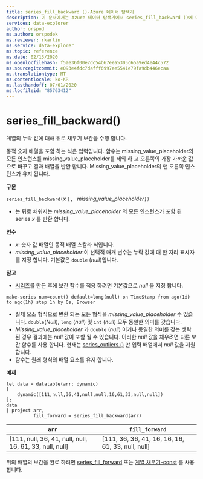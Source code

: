 ```yaml
---
title: series_fill_backward ()-Azure 데이터 탐색기
description: 이 문서에서는 Azure 데이터 탐색기에서 series_fill_backward ()에 대해 설명 합니다.
services: data-explorer
author: orspod
ms.author: orspodek
ms.reviewer: rkarlin
ms.service: data-explorer
ms.topic: reference
ms.date: 02/13/2020
ms.openlocfilehash: f5ae36f00e7dc54b67eea5305c65a9ed4e44c572
ms.sourcegitcommit: e093e4fdc7dafff6997ee5541e79fa9db446ecaa
ms.translationtype: MT
ms.contentlocale: ko-KR
ms.lasthandoff: 07/01/2020
ms.locfileid: "85763412"
---
```

# <a name="series_fill_backward"></a>series_fill_backward()

계열의 누락 값에 대해 뒤로 채우기 보간을 수행 합니다.

동적 숫자 배열을 포함 하는 식은 입력입니다. 함수는 missing_value_placeholder의 모든 인스턴스를 missing_value_placeholder를 제외 하 고 오른쪽의 가장 가까운 값으로 바꾸고 결과 배열을 반환 합니다. Missing_value_placeholder의 맨 오른쪽 인스턴스가 유지 됩니다.

**구문**

`series_fill_backward(`*x* `[, ` *missing_value_placeholder*`])`
* 는 뒤로 채워지는 *missing_value_placeholder* 의 모든 인스턴스가 포함 된 series *x* 를 반환 합니다.

**인수**

* *x*: 숫자 값 배열인 동적 배열 스칼라 식입니다.
* *missing_value_placeholder*:이 선택적 매개 변수는 누락 값에 대 한 자리 표시자를 지정 합니다. 기본값은 `double` (*null*)입니다.

**참고**

* [시리즈](make-seriesoperator.md)를 만든 후에 보간 함수를 적용 하려면 기본값으로 *null* 을 지정 합니다. 

```kusto
make-series num=count() default=long(null) on TimeStamp from ago(1d) to ago(1h) step 1h by Os, Browser
```

* 실제 요소 형식으로 변환 되는 모든 형식을 *missing_value_placeholder* 수 있습니다. `double`(*Null*), `long` (*null*) 및 `int` (*null*) 모두 동일한 의미를 갖습니다.
* *Missing_value_placeholder* 가 `double` (*null*) 이거나 동일한 의미를 갖는 생략 된 경우 결과에는 *null* 값이 포함 될 수 있습니다. 이러한 *null* 값을 채우려면 다른 보간 함수를 사용 합니다. 현재는 [series_outliers ()](series-outliersfunction.md) 만 입력 배열에서 *null* 값을 지원 합니다.
* 함수는 원래 형식의 배열 요소를 유지 합니다.

**예제**

<!-- csl: https://help.kusto.windows.net:443/Samples -->
```kusto
let data = datatable(arr: dynamic)
[
    dynamic([111,null,36,41,null,null,16,61,33,null,null])   
];
data 
| project arr, 
          fill_forward = series_fill_backward(arr)

```

|`arr`|`fill_forward`|
|---|---|
|[111, null, 36, 41, null, null, 16, 61, 33, null, null]|[111, 36, 36, 41, 16, 16, 16, 61, 33, null, null]|

  
위의 배열의 보간을 완료 하려면 [series_fill_forward](series-fill-forwardfunction.md) 또는 [계열 채우기-const](series-fill-constfunction.md) 를 사용 합니다.
